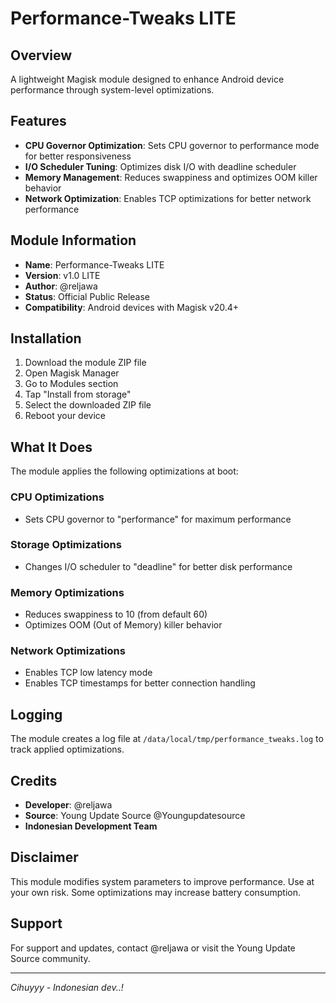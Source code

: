 # Performance-Tweaks LITE

## Overview
A lightweight Magisk module designed to enhance Android device performance through system-level optimizations.

## Features
- **CPU Governor Optimization**: Sets CPU governor to performance mode for better responsiveness
- **I/O Scheduler Tuning**: Optimizes disk I/O with deadline scheduler
- **Memory Management**: Reduces swappiness and optimizes OOM killer behavior
- **Network Optimization**: Enables TCP optimizations for better network performance

## Module Information
- **Name**: Performance-Tweaks LITE
- **Version**: v1.0 LITE
- **Author**: @reljawa
- **Status**: Official Public Release
- **Compatibility**: Android devices with Magisk v20.4+

## Installation
1. Download the module ZIP file
2. Open Magisk Manager
3. Go to Modules section
4. Tap "Install from storage"
5. Select the downloaded ZIP file
6. Reboot your device

## What It Does
The module applies the following optimizations at boot:

### CPU Optimizations
- Sets CPU governor to "performance" for maximum performance

### Storage Optimizations
- Changes I/O scheduler to "deadline" for better disk performance

### Memory Optimizations
- Reduces swappiness to 10 (from default 60)
- Optimizes OOM (Out of Memory) killer behavior

### Network Optimizations
- Enables TCP low latency mode
- Enables TCP timestamps for better connection handling

## Logging
The module creates a log file at `/data/local/tmp/performance_tweaks.log` to track applied optimizations.

## Credits
- **Developer**: @reljawa
- **Source**: Young Update Source @Youngupdatesource
- **Indonesian Development Team**

## Disclaimer
This module modifies system parameters to improve performance. Use at your own risk. Some optimizations may increase battery consumption.

## Support
For support and updates, contact @reljawa or visit the Young Update Source community.

---
*Cihuyyy - Indonesian dev..!*